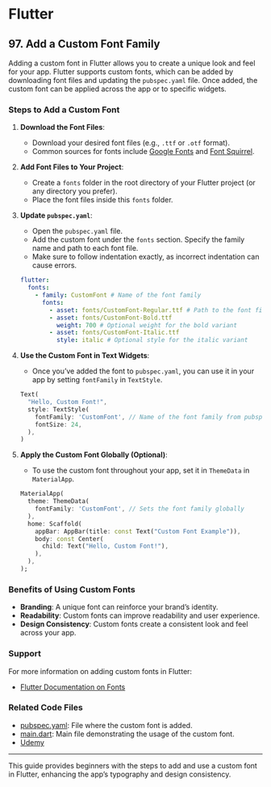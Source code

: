# Flutter

## 97. Add a Custom Font Family

Adding a custom font in Flutter allows you to create a unique look and feel for your app. Flutter supports custom fonts, which can be added by downloading font files and updating the `pubspec.yaml` file. Once added, the custom font can be applied across the app or to specific widgets.

### Steps to Add a Custom Font

1. **Download the Font Files**:

   - Download your desired font files (e.g., `.ttf` or `.otf` format).
   - Common sources for fonts include [Google Fonts](https://fonts.google.com/) and [Font Squirrel](https://www.fontsquirrel.com/).

2. **Add Font Files to Your Project**:

   - Create a `fonts` folder in the root directory of your Flutter project (or any directory you prefer).
   - Place the font files inside this `fonts` folder.

3. **Update `pubspec.yaml`**:

   - Open the `pubspec.yaml` file.
   - Add the custom font under the `fonts` section. Specify the family name and path to each font file.
   - Make sure to follow indentation exactly, as incorrect indentation can cause errors.

   ```yaml
   flutter:
     fonts:
       - family: CustomFont # Name of the font family
         fonts:
           - asset: fonts/CustomFont-Regular.ttf # Path to the font file
           - asset: fonts/CustomFont-Bold.ttf
             weight: 700 # Optional weight for the bold variant
           - asset: fonts/CustomFont-Italic.ttf
             style: italic # Optional style for the italic variant
   ```

4. **Use the Custom Font in Text Widgets**:

   - Once you’ve added the font to `pubspec.yaml`, you can use it in your app by setting `fontFamily` in `TextStyle`.

   ```dart
   Text(
     "Hello, Custom Font!",
     style: TextStyle(
       fontFamily: 'CustomFont', // Name of the font family from pubspec.yaml
       fontSize: 24,
     ),
   )
   ```

5. **Apply the Custom Font Globally (Optional)**:

   - To use the custom font throughout your app, set it in `ThemeData` in `MaterialApp`.

   ```dart
   MaterialApp(
     theme: ThemeData(
       fontFamily: 'CustomFont', // Sets the font family globally
     ),
     home: Scaffold(
       appBar: AppBar(title: const Text("Custom Font Example")),
       body: const Center(
         child: Text("Hello, Custom Font!"),
       ),
     ),
   );
   ```

### Benefits of Using Custom Fonts

- **Branding**: A unique font can reinforce your brand’s identity.
- **Readability**: Custom fonts can improve readability and user experience.
- **Design Consistency**: Custom fonts create a consistent look and feel across your app.

### Support

For more information on adding custom fonts in Flutter:

- [Flutter Documentation on Fonts](https://flutter.dev/docs/cookbook/design/fonts)

### Related Code Files

- [pubspec.yaml](pubspec.yaml): File where the custom font is added.
- [main.dart](main.dart): Main file demonstrating the usage of the custom font.
- [Udemy](https://www.udemy.com/course/flutter-dart-creez-des-applications-pour-ios-et-android/learn/lecture/44585179#overview)

---

This guide provides beginners with the steps to add and use a custom font in Flutter, enhancing the app’s typography and design consistency.
